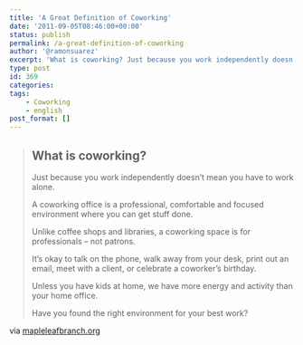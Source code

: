 ```yaml
---
title: 'A Great Definition of Coworking'
date: '2011-09-05T08:46:00+00:00'
status: publish
permalink: /a-great-definition-of-coworking
author: '@ramonsuarez'
excerpt: 'What is coworking? Just because you work independently doesn''t mean you have to work alone. A coworking office is a professional, comfortable and focused environment where you can get stuff done. Unlike coffee shops and libraries, a coworking spac...'
type: post
id: 369
categories:
tags:
    - Coworking
    - english
post_format: []
---
```

> ## What is coworking?
> 
> <div class="bubble whatisit">Just because you work independently doesn’t mean you have to work alone.
> 
> A coworking office is a professional, comfortable and focused environment where you can get stuff done.
> 
> Unlike coffee shops and libraries, a coworking space is for professionals – not patrons.
> 
> It’s okay to talk on the phone, walk away from your desk, print out an email, meet with a client, or celebrate a coworker’s birthday.
> 
> Unless you have kids at home, we have more energy and activity than your home office.
> 
> Have you found the right environment for your best work?
> 
> 

via [mapleleafbranch.org](http://www.mapleleafbranch.org/)